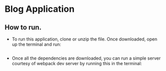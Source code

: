 # Blog Application

## How to run.

* To run this application, clone or unzip the file. Once downloaded, open up the terminal and run:

``` npm install
```
* Once all the dependencies are downloaded, you can run a simple server courtesy of webpack dev server by running this in the terminal:

``` npm start
```
